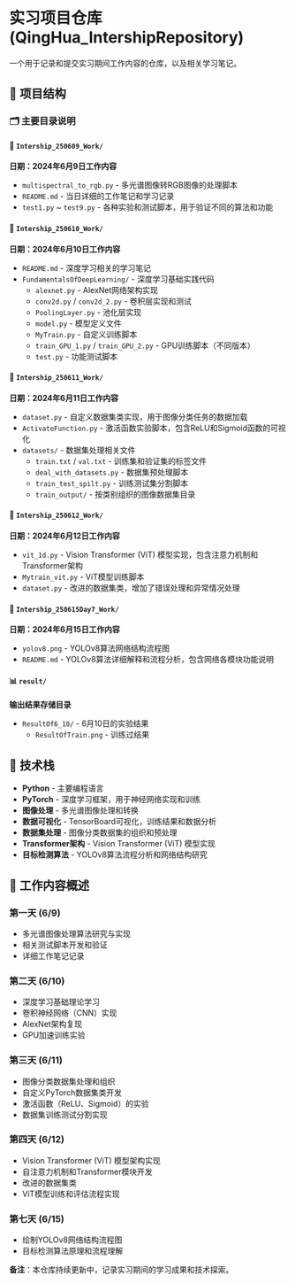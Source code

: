 # 实习项目仓库 (QingHua_IntershipRepository)

一个用于记录和提交实习期间工作内容的仓库，以及相关学习笔记。

## 📁 项目结构

### 🗂️ 主要目录说明

#### 📅 `Intership_250609_Work/`
**日期：2024年6月9日工作内容**
- `multispectral_to_rgb.py` - 多光谱图像转RGB图像的处理脚本
- `README.md` - 当日详细的工作笔记和学习记录
- `test1.py` ~ `test9.py` - 各种实验和测试脚本，用于验证不同的算法和功能

#### 📅 `Intership_250610_Work/`
**日期：2024年6月10日工作内容**
- `README.md` - 深度学习相关的学习笔记
- `FundamentalsOfDeepLearning/` - 深度学习基础实践代码
  - `alexnet.py` - AlexNet网络架构实现
  - `conv2d.py` / `conv2d_2.py` - 卷积层实现和测试
  - `PoolingLayer.py` - 池化层实现
  - `model.py` - 模型定义文件
  - `MyTrain.py` - 自定义训练脚本
  - `train_GPU_1.py` / `train_GPU_2.py` - GPU训练脚本（不同版本）
  - `test.py` - 功能测试脚本

#### 📅 `Intership_250611_Work/`
**日期：2024年6月11日工作内容**
- `dataset.py` - 自定义数据集类实现，用于图像分类任务的数据加载
- `ActivateFunction.py` - 激活函数实验脚本，包含ReLU和Sigmoid函数的可视化
- `datasets/` - 数据集处理相关文件
  - `train.txt` / `val.txt` - 训练集和验证集的标签文件
  - `deal_with_datasets.py` - 数据集预处理脚本
  - `train_test_spilt.py` - 训练测试集分割脚本
  - `train_output/` - 按类别组织的图像数据集目录

#### 📅 `Intership_250612_Work/`
**日期：2024年6月12日工作内容**
- `vit_1d.py` - Vision Transformer (ViT) 模型实现，包含注意力机制和Transformer架构
- `Mytrain_vit.py` - ViT模型训练脚本
- `dataset.py` - 改进的数据集类，增加了错误处理和异常情况处理

#### 📅 `Intership_250615Day7_Work/`
**日期：2024年6月15日工作内容**
- `yolov8.png` - YOLOv8算法网络结构流程图
- `README.md` - YOLOv8算法详细解释和流程分析，包含网络各模块功能说明

#### 📊 `result/`
**输出结果存储目录**
- `ResultOf6_10/` - 6月10日的实验结果
  - `ResultOfTrain.png` - 训练过结果

## 🔧 技术栈

- **Python** - 主要编程语言
- **PyTorch** - 深度学习框架，用于神经网络实现和训练
- **图像处理** - 多光谱图像处理和转换
- **数据可视化** - TensorBoard可视化，训练结果和数据分析
- **数据集处理** - 图像分类数据集的组织和预处理
- **Transformer架构** - Vision Transformer (ViT) 模型实现
- **目标检测算法** - YOLOv8算法流程分析和网络结构研究

## 📝 工作内容概述

### 第一天 (6/9)
- 多光谱图像处理算法研究与实现
- 相关测试脚本开发和验证
- 详细工作笔记记录

### 第二天 (6/10)  
- 深度学习基础理论学习
- 卷积神经网络（CNN）实现
- AlexNet架构复现
- GPU加速训练实验

### 第三天 (6/11)
- 图像分类数据集处理和组织
- 自定义PyTorch数据集类开发
- 激活函数（ReLU、Sigmoid）的实验
- 数据集训练测试分割实现

### 第四天 (6/12)
- Vision Transformer (ViT) 模型架构实现
- 自注意力机制和Transformer模块开发
- 改进的数据集类
- ViT模型训练和评估流程实现

### 第七天 (6/15)
- 绘制YOLOv8网络结构流程图
- 目标检测算法原理和流程理解

**备注**：本仓库持续更新中，记录实习期间的学习成果和技术探索。
